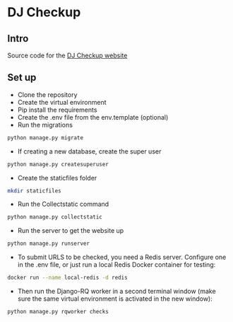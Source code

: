 # DJ Checkup

## Intro

Source code for the [DJ Checkup website](https://djcheckup.com)

## Set up

- Clone the repository
- Create the virtual environment
- Pip install the requirements
- Create the .env file from the env.template (optional)
- Run the migrations

```bash
python manage.py migrate
```

- If creating a new database, create the super user

```bash
python manage.py createsuperuser
```

- Create the staticfiles folder

```bash
mkdir staticfiles
```

- Run the Collectstatic command

```bash
python manage.py collectstatic
```

- Run the server to get the website up

```bash
python manage.py runserver
```

- To submit URLS to be checked, you need a Redis server. Configure one in the .env file, or just run a local Redis Docker container for testing:

```bash
docker run --name local-redis -d redis
```

- Then run the Django-RQ worker in a second terminal window (make sure the same virtual environment is activated in the new window):

```bash
python manage.py rqworker checks
```
